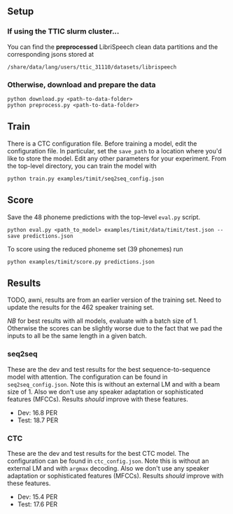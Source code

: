 ## Setup

### If using the TTIC slurm cluster...
You can find the **preprocessed** LibriSpeech clean data partitions and the corresponding jsons stored at 
```
/share/data/lang/users/ttic_31110/datasets/librispeech
```

### Otherwise, download and prepare the data

```
python download.py <path-to-data-folder>
python preprocess.py <path-to-data-folder>
```

## Train 

There is a CTC configuration file. Before
training a model, edit the configuration file. In particular, set the
`save_path` to a location where you'd like to store the model. Edit any other
parameters for your experiment. From the top-level directory, you can train the
model with

``` 
python train.py examples/timit/seq2seq_config.json
```

## Score

Save the 48 phoneme predictions with the top-level `eval.py` script.

```
python eval.py <path_to_model> examples/timit/data/timit/test.json --save predictions.json
```

To score using the reduced phoneme set (39 phonemes) run 

```
python examples/timit/score.py predictions.json 
```

## Results

TODO, awni, results are from an earlier version of the training set. Need to
update the results for the 462 speaker training set.

*NB* for best results with all models, evaluate with a batch size of 1.
Otherwise the scores can be slightly worse due to the fact that we pad the
inputs to all be the same length in a given batch.

### seq2seq

These are the dev and test results for the best sequence-to-sequence model with
attention. The configuration can be found in `seq2seq_config.json`. Note this
is without an external LM and with a beam size of 1. Also we don't use any
speaker adaptation or sophisticated features (MFCCs). Results *should* improve
with these features.

- Dev: 16.8 PER
- Test: 18.7 PER

### CTC

These are the dev and test results for the best CTC model. The configuration
can be found in `ctc_config.json`. Note this is without an external LM and with
`argmax` decoding. Also we don't use any speaker adaptation or sophisticated
features (MFCCs). Results *should* improve with these features.

- Dev: 15.4 PER
- Test: 17.6 PER
